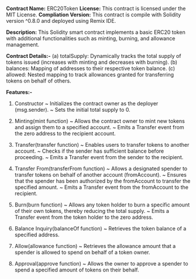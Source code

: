**Contract Name:**  ERC20Token 
**License:** This contract is licensed under the MIT License.
**Compliation Version:** This contract is compile with Solidity version ^0.8.0 and deployed using  Remix IDE.

**Description:** This Solidity smart contract implements a basic ERC20 token with additional functionalities such as minting, burning, and allowance management.

**Contract Details:-**
(a) totalSupply: Dynamically tracks the total supply of tokens issued (increases with minting and decreases with burning).
(b) balances: Mapping of addresses to their respective token balance.
(c) allowed: Nested mapping to track allowances granted for transferring tokens on behalf of others.

**Features:-**
1) Constructor
~ Initializes the contract owner as the deployer (msg.sender).
~ Sets the initial total supply to 0.

2) Minting(mint function)
~ Allows the contract owner to mint new tokens and assign them to a specified account.
~ Emits a Transfer event from the zero address to the recipient account.

3) Transfer(transfer function)
~ Enables users to transfer tokens to another account.
~ Checks if the sender has sufficient balance before proceeding.
~ Emits a Transfer event from the sender to the recipient.

4) Transfer From(transferFrom function)
~ Allows a designated spender to transfer tokens on behalf of another account (fromAccount).
~ Ensures that the spender has been authorized by the fromAccount to transfer the specified amount.
~ Emits a Transfer event from the fromAccount to the recipient.

5) Burn(burn function)
~ Allows any token holder to burn a specific amount of their own tokens, thereby reducing the total supply.
~ Emits a Transfer event from the token holder to the zero address.

6) Balance Inquiry(balanceOf function)
~ Retrieves the token balance of a specified address.

7) Allow(allowance function)
   ~ Retrieves the allowance amount that a spender is allowed to spend on behalf of a token owner.

8) Approval(approve function)
   ~ Allows the owner to approve a spender to spend a specified amount of tokens on their behalf.



